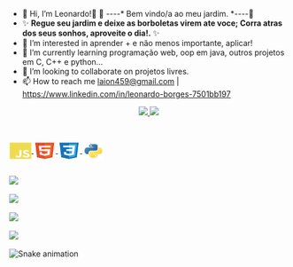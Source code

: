 - 👋 Hi, I’m  Leonardo!👋   🌱 ----* Bem vindo/a ao meu jardim. *----🌱
- ✨ **Regue seu jardim e deixe as borboletas virem ate voce; Corra atras dos seus sonhos, aproveite o dia!.** ✨
- 👀 I’m interested in  aprender + e não menos importante, aplicar!
- 🌱 I’m currently learning  programação web, oop em java, outros projetos em C, C++ e python...
- 💞️ I’m looking to collaborate on  projetos livres.
- 📫 How to reach me  laion459@gmail.com | https://www.linkedin.com/in/leonardo-borges-7501bb197
<div align="center">
  <a href="https://github.com/laion459">
  <img height="180em" src="https://github-readme-stats.vercel.app/api?username=laion459&show_icons=true&theme=dark&include_all_commits=true&count_private=true"/>
  <img height="180em" src="https://github-readme-stats.vercel.app/api/top-langs/?username=laion459&layout=compact&langs_count=7&theme=dark"/>
</div>
  
##
  
<div style="display: inline_block"><br>
  <img align="center" alt="LEO-Js" height="30" width="40" src="https://raw.githubusercontent.com/devicons/devicon/master/icons/javascript/javascript-plain.svg">
  <img align="center" alt="LEO-HTML" height="30" width="40" src="https://raw.githubusercontent.com/devicons/devicon/master/icons/html5/html5-original.svg">
  <img align="center" alt="LEO-CSS" height="30" width="40" src="https://raw.githubusercontent.com/devicons/devicon/master/icons/css3/css3-original.svg">
  <img align="center" alt="LEO-Python" height="30" width="40" src="https://raw.githubusercontent.com/devicons/devicon/master/icons/python/python-original.svg">
  
</div>
  
##  
    
<div> 
  
  <a href="https://instagram.com/laionzzzz" target="_blank"><img src="https://img.shields.io/badge/-Instagram-%23E4405F?style=for-the-badge&logo=instagram&logoColor=white" target="_blank"></a>
 	
 <a href="/https://discord.gg/cWUSTVcq" target="_blank"><img src="https://img.shields.io/badge/Discord-7289DA?style=for-the-badge&logo=discord&logoColor=white" target="_blank"></a> 
  
  <a href = "laion459@gmail.com"><img src="https://img.shields.io/badge/-Gmail-%23333?style=for-the-badge&logo=gmail&logoColor=white" target="_blank"></a>
  
  <a href="https://www.linkedin.com/in/https://www.linkedin.com/leonardo-borges" target="_blank"><img src="https://img.shields.io/badge/-LinkedIn-%230077B5?style=for-the-badge&logo=linkedin&logoColor=white" target="_blank"></a> 
 

  ![Snake animation](https://github.com/laion459/laion459/blob/output/github-contribution-grid-snake.svg)
 
</div>  
   
<!---
Laion459/Laion459 is a ✨ special ✨ repository because its `README.md` (this file) appears on your GitHub profile.
You can click the Preview link to take a look at your changes.
--->
